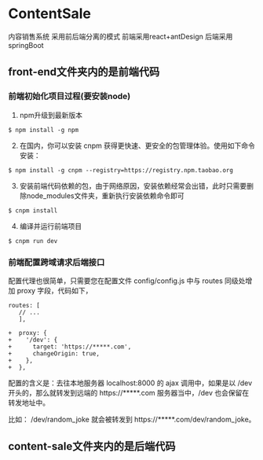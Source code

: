 # ContentSale
内容销售系统
采用前后端分离的模式
前端采用react+antDesign
后端采用springBoot
## front-end文件夹内的是前端代码
### 前端初始化项目过程(要安装node)
1. npm升级到最新版本 
```
$ npm install -g npm
```
2. 在国内，你可以安装 cnpm 获得更快速、更安全的包管理体验。使用如下命令安装：
```
$ npm install -g cnpm --registry=https://registry.npm.taobao.org
```
3. 安装前端代码依赖的包，由于网络原因，安装依赖经常会出错，此时只需要删除node_modules文件夹，重新执行安装依赖命令即可
```
$ cnpm install
```
4. 编译并运行前端项目
```
$ cnpm run dev
```
### 前端配置跨域请求后端接口
配置代理也很简单，只需要您在配置文件 config/config.js 中与 routes 同级处增加 proxy 字段，代码如下，
```
routes: [
   // ...
   ],

+  proxy: {
+    '/dev': {
+      target: 'https://*****.com',
+      changeOrigin: true,
+    },
+  },
```
配置的含义是：去往本地服务器 localhost:8000 的 ajax 调用中，如果是以 /dev 开头的，那么就转发到远端的 https://*****.com 服务器当中，/dev 也会保留在转发地址中。

比如：
/dev/random_joke 就会被转发到 https://*****.com/dev/random_joke。

## content-sale文件夹内的是后端代码
